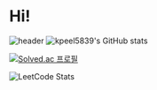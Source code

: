 # Hi!

![header](https://capsule-render.vercel.app/api?type=waving&color=1abc9c&height=300&section=header&text=fightingting&fontSize=100&fontColor=ffffff)
![kpeel5839's GitHub stats](https://github-readme-stats.vercel.app/api?username=kpeel5839&&show_icons=true&theme=vue&height=100)

[![Solved.ac
프로필](http://mazassumnida.wtf/api/v2/generate_badge?boj=kpeel5839&height=100)](https://solved.ac/kpeel5839)

![LeetCode Stats](https://leetcard.jacoblin.cool/suheelove?theme=dark&font=Cutive&ext=activity)
